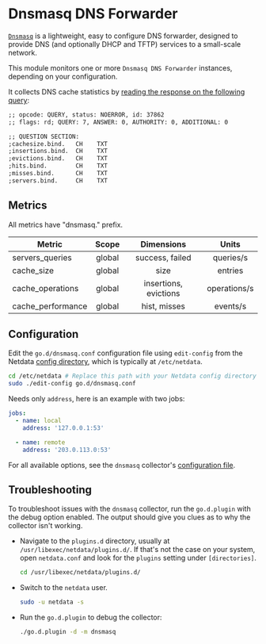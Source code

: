 <!--
title: "Dnsmasq DNS Forwarder"
description: "Monitor the health and performance of Dnsmasq DNS forwarders with zero configuration, per-second metric granularity, and interactive visualizations."
custom_edit_url: "https://github.com/netdata/go.d.plugin/edit/master/modules/dnsmasq/README.md"
sidebar_label: "Dnsmasq DNS Forwarder"
learn_status: "Published"
learn_topic_type: "References"
learn_rel_path: "References/Collectors references/Networking"
-->

# Dnsmasq DNS Forwarder

[`Dnsmasq`](http://www.thekelleys.org.uk/dnsmasq/doc.html) is a lightweight, easy to configure DNS forwarder, designed
to provide DNS (and optionally DHCP and TFTP) services to a small-scale network.

This module monitors one or more `Dnsmasq DNS Forwarder` instances, depending on your configuration.

It collects DNS cache statistics
by [reading the response on the following query](https://manpages.debian.org/stretch/dnsmasq-base/dnsmasq.8.en.html#NOTES):

```cmd
;; opcode: QUERY, status: NOERROR, id: 37862
;; flags: rd; QUERY: 7, ANSWER: 0, AUTHORITY: 0, ADDITIONAL: 0

;; QUESTION SECTION:
;cachesize.bind.   CH	 TXT
;insertions.bind.  CH	 TXT
;evictions.bind.   CH	 TXT
;hits.bind.        CH	 TXT
;misses.bind.      CH	 TXT
;servers.bind.     CH	 TXT
```

## Metrics

All metrics have "dnsmasq." prefix.

| Metric            | Scope  |      Dimensions       |    Units     |
|-------------------|:------:|:---------------------:|:------------:|
| servers_queries   | global |    success, failed    |  queries/s   |
| cache_size        | global |         size          |   entries    |
| cache_operations  | global | insertions, evictions | operations/s |
| cache_performance | global |     hist, misses      |   events/s   |

## Configuration

Edit the `go.d/dnsmasq.conf` configuration file using `edit-config` from the
Netdata [config directory](https://learn.netdata.cloud/docs/configure/nodes), which is typically at `/etc/netdata`.

```bash
cd /etc/netdata # Replace this path with your Netdata config directory
sudo ./edit-config go.d/dnsmasq.conf
```

Needs only `address`, here is an example with two jobs:

```yaml
jobs:
  - name: local
    address: '127.0.0.1:53'

  - name: remote
    address: '203.0.113.0:53'
```

For all available options, see the `dnsmasq`
collector's [configuration file](https://github.com/netdata/go.d.plugin/blob/master/config/go.d/dnsmasq.conf).

## Troubleshooting

To troubleshoot issues with the `dnsmasq` collector, run the `go.d.plugin` with the debug option enabled. The output
should give you clues as to why the collector isn't working.

- Navigate to the `plugins.d` directory, usually at `/usr/libexec/netdata/plugins.d/`. If that's not the case on
  your system, open `netdata.conf` and look for the `plugins` setting under `[directories]`.

  ```bash
  cd /usr/libexec/netdata/plugins.d/
  ```

- Switch to the `netdata` user.

  ```bash
  sudo -u netdata -s
  ```

- Run the `go.d.plugin` to debug the collector:

  ```bash
  ./go.d.plugin -d -m dnsmasq
  ```
